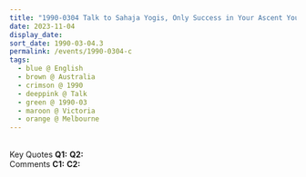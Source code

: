 ```yaml
---
title: "1990-0304 Talk to Sahaja Yogis, Only Success in Your Ascent You Should Accept (For Our Ascent Is Very Important to Be Collective), Melbourne, Victoria, Australia"
date: 2023-11-04
display_date: 
sort_date: 1990-03-04.3
permalink: /events/1990-0304-c
tags:
  - blue @ English
  - brown @ Australia
  - crimson @ 1990
  - deeppink @ Talk
  - green @ 1990-03
  - maroon @ Victoria
  - orange @ Melbourne
---
```


<br>

<wave-list>
  <list-title color="DarkSeaGreen" width="55">Key Quotes</list-title>
  <list-item color="BlanchedAlmond" width="280"><b>Q1:</b> <i></i></list-item>
  <list-item color="Lavender" width="280"><b>Q2:</b> <i></i></list-item>
</wave-list>

<br>

<wave-list>
  <list-title color="DarkSeaGreen" width="55">Comments</list-title>
  <list-item color="BlanchedAlmond" width="280"><b>C1:</b> <i></i></list-item>
  <list-item color="Lavender" width="280"><b>C2:</b> <i></i></list-item>
</wave-list>